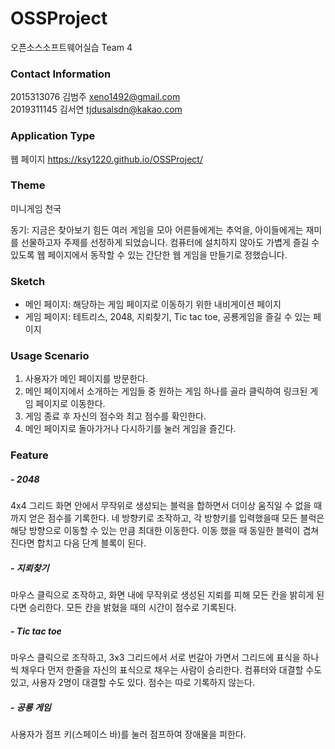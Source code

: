# OSSProject
오픈소스소프트웨어실습 Team 4

### Contact Information

2015313076 김범주 xeno1492@gmail.com\
2019311145 김서연 tjdusalsdn@kakao.com

### Application Type
웹 페이지
https://ksy1220.github.io/OSSProject/

### Theme
미니게임 천국

동기: 지금은 찾아보기 힘든 여러 게임을 모아 어른들에게는 추억을, 아이들에게는 재미를 선물하고자 주제를 선정하게 되었습니다. 컴퓨터에 설치하지 않아도 가볍게 즐길 수 있도록 웹 페이지에서 동작할 수 있는 간단한 웹 게임을 만들기로 정했습니다.	

### Sketch
- 메인 페이지: 해당하는 게임 페이지로 이동하기 위한 내비게이션 페이지
- 게임 페이지: 테트리스, 2048, 지뢰찾기, Tic tac toe, 공룡게임을 즐길 수 있는 페이지

### Usage Scenario
1. 사용자가 메인 페이지를 방문한다.
2. 메인 페이지에서 소개하는 게임들 중 원하는 게임 하나를 골라 클릭하여 링크된 게임 페이지로 이동한다. 
3. 게임 종료 후 자신의 점수와 최고 점수를 확인한다.
4. 메인 페이지로 돌아가거나 다시하기를 눌러 게임을 즐긴다.

### Feature

##### - 2048
4x4 그리드 화면 안에서 무작위로 생성되는 블럭을 합하면서 더이상 움직일 수 없을 때까지 얻은 점수를 기록한다. 네 방향키로 조작하고, 각 방향키를 입력했을때 모든 블럭은 해당 방향으로 이동할 수 있는 만큼 최대한 이동한다. 이동 했을 때 동일한 블럭이 겹쳐진다면 합치고 다음 단계 블록이 된다.

##### - 지뢰찾기
마우스 클릭으로 조작하고, 화면 내에 무작위로 생성된 지뢰를 피해 모든 칸을 밝히게 된다면 승리한다. 모든 칸을 밝혔을 때의 시간이 점수로 기록된다. 

##### - Tic tac toe
마우스 클릭으로 조작하고, 3x3 그리드에서 서로 번갈아 가면서 그리드에 표식을 하나씩 채우다 먼저 한줄을 자신의 표식으로 채우는 사람이 승리한다. 컴퓨터와 대결할 수도 있고, 사용자 2명이 대결할 수도 있다. 점수는 따로 기록하지 않는다.

##### - 공룡 게임
사용자가 점프 키(스페이스 바)를 눌러 점프하여 장애물을 피한다. 

